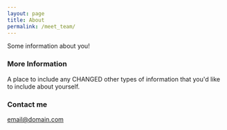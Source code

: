 ```yaml
---
layout: page
title: About
permalink: /meet_team/
---
```


Some information about you!

### More Information

A place to include any CHANGED other types of information that you'd like to include about yourself.

### Contact me

[email@domain.com](mailto:email@domain.com)
